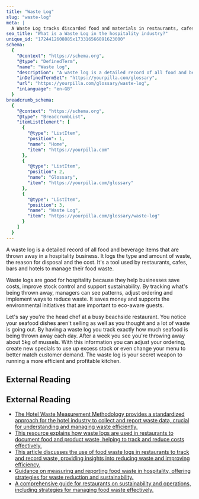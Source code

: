 ```yaml
---
title: "Waste Log"
slug: "waste-log"
meta: |
  A Waste Log tracks discarded food and materials in restaurants, cafes, and bars. It helps reduce waste, control costs, and improve sustainability practices.
seo_title: "What is a Waste Log in the hospitality industry?"
unique_id: "1724412608885x173316566891623000"
schema:
  {
    "@context": "https://schema.org",
    "@type": "DefinedTerm",
    "name": "Waste log",
    "description": "A waste log is a detailed record of all food and beverage items that are thrown away in a hospitality business. It logs the type and amount of waste, the reason for disposal and the cost, and is used by restaurants, cafes, bars and hotels to manage food waste.",
    "inDefinedTermSet": "https://yourpilla.com/glossary",
    "url": "https://yourpilla.com/glossary/waste-log",
    "inLanguage": "en-GB"
  }
breadcrumb_schema:
  {
    "@context": "https://schema.org",
    "@type": "BreadcrumbList",
    "itemListElement": [
      {
        "@type": "ListItem",
        "position": 1,
        "name": "Home",
        "item": "https://yourpilla.com"
      },
      {
        "@type": "ListItem",
        "position": 2,
        "name": "Glossary",
        "item": "https://yourpilla.com/glossary"
      },
      {
        "@type": "ListItem",
        "position": 3,
        "name": "Waste Log",
        "item": "https://yourpilla.com/glossary/waste-log"
      }
    ]
  }
---
```


A waste log is a detailed record of all food and beverage items that are thrown away in a hospitality business. It logs the type and amount of waste, the reason for disposal and the cost. It's a tool used by restaurants, cafes, bars and hotels to manage their food waste.

Waste logs are good for hospitality because they help businesses save costs, improve stock control and support sustainability. By tracking what's being thrown away, managers can see patterns, adjust ordering and implement ways to reduce waste. It saves money and supports the environmental initiatives that are important to eco-aware guests.

Let's say you're the head chef at a busy beachside restaurant. You notice your seafood dishes aren't selling as well as you thought and a lot of waste is going out. By having a waste log you track exactly how much seafood is being thrown away each day. After a week you see you're throwing away about 5kg of mussels. With this information you can adjust your ordering, create new specials to use up excess stock or even change your menu to better match customer demand. The waste log is your secret weapon to running a more efficient and profitable kitchen.

## External Reading



## External Reading

*   [The Hotel Waste Measurement Methodology provides a standardized approach for the hotel industry to collect and report waste data, crucial for understanding and managing waste efficiently.](https://sustainablehospitalityalliance.org/resource/hwmm/)
*   [This resource explains how waste logs are used in restaurants to document food and product waste, helping to track and reduce costs effectively.](https://help.restaurant365.net/support/solutions/articles/12000079107-waste-logs-overview-security)
*   [This article discusses the use of food waste logs in restaurants to track and record waste, providing insights into reducing waste and improving efficiency.](https://get.apicbase.com/restaurant-food-waste-log/)
*   [Guidance on measuring and reporting food waste in hospitality, offering strategies for waste reduction and sustainability.](https://www.wrap.ngo/resources/measuring-and-reporting-food-waste-hospitality-and-food-service)
*   [A comprehensive guide for restaurants on sustainability and operations, including strategies for managing food waste effectively.](https://refed.org/downloads/Restaurant_Guide_Web.pdf)